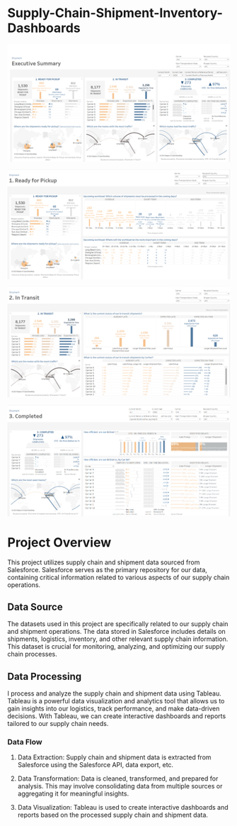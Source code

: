 # Supply-Chain-Shipment-Inventory-Dashboards
![Shipment Dashboard - Executive Summary](dashboards_shipment1.png)

![Shipment - Ready for Pickup](shipment2.png)

![Shipment - In Transit](shipment3.png)

![Shipment - Completed Shipment](shipment4.png)

# Project Overview

This project utilizes supply chain and shipment data sourced from Salesforce. Salesforce serves as the primary repository for our data, containing critical information related to various aspects of our supply chain operations.

## Data Source

The datasets used in this project are specifically related to our supply chain and shipment operations. The data stored in Salesforce includes details on shipments, logistics, inventory, and other relevant supply chain information. This dataset is crucial for monitoring, analyzing, and optimizing our supply chain processes.

## Data Processing

I process and analyze the supply chain and shipment data using Tableau. Tableau is a powerful data visualization and analytics tool that allows us to gain insights into our logistics, track performance, and make data-driven decisions. With Tableau, we can create interactive dashboards and reports tailored to our supply chain needs.

### Data Flow

1. Data Extraction: Supply chain and shipment data is extracted from Salesforce using the Salesforce API, data export, etc.

2. Data Transformation: Data is cleaned, transformed, and prepared for analysis. This may involve consolidating data from multiple sources or aggregating it for meaningful insights.

3. Data Visualization: Tableau is used to create interactive dashboards and reports based on the processed supply chain and shipment data.
